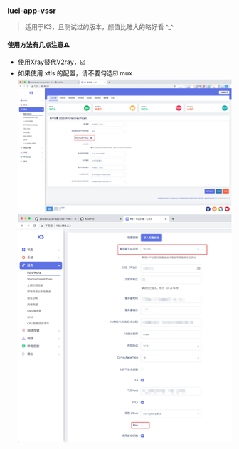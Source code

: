 ### luci-app-vssr  
> 适用于K3，且测试过的版本，颜值比雕大的略好看 ^_^  
#### 使用方法有几点注意⚠️
- 使用Xray替代V2ray，☑️
- 如果使用 xtls 的配置，请不要勾选☑️ mux  
![](./01.png)
![](./02.png)
